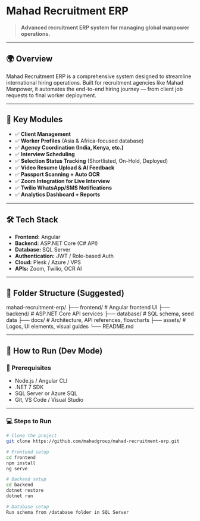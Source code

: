 # Mahad Recruitment ERP

> **Advanced recruitment ERP system for managing global manpower operations.**

---

## 🌍 Overview

Mahad Recruitment ERP is a comprehensive system designed to streamline international hiring operations. Built for recruitment agencies like Mahad Manpower, it automates the end-to-end hiring journey — from client job requests to final worker deployment.

---

## 🧩 Key Modules

- ✅ **Client Management**
- ✅ **Worker Profiles** (Asia & Africa-focused database)
- ✅ **Agency Coordination (India, Kenya, etc.)**
- ✅ **Interview Scheduling**
- ✅ **Selection Status Tracking** (Shortlisted, On-Hold, Deployed)
- ✅ **Video Resume Upload & AI Feedback**
- ✅ **Passport Scanning + Auto OCR**
- ✅ **Zoom Integration for Live Interview**
- ✅ **Twilio WhatsApp/SMS Notifications**
- ✅ **Analytics Dashboard + Reports**

---

## 🛠️ Tech Stack

- **Frontend:** Angular
- **Backend:** ASP.NET Core (C# API)
- **Database:** SQL Server
- **Authentication:** JWT / Role-based Auth
- **Cloud:** Plesk / Azure / VPS
- **APIs:** Zoom, Twilio, OCR AI

---

## 📁 Folder Structure (Suggested)

mahad-recruitment-erp/
├── frontend/ # Angular frontend UI
├── backend/ # ASP.NET Core API services
├── database/ # SQL schema, seed data
├── docs/ # Architecture, API references, flowcharts
├── assets/ # Logos, UI elements, visual guides
└── README.md

---

## 🚀 How to Run (Dev Mode)

### 🔧 Prerequisites
- Node.js / Angular CLI
- .NET 7 SDK
- SQL Server or Azure SQL
- Git, VS Code / Visual Studio

---

### 💻 Steps to Run

```bash
# Clone the project
git clone https://github.com/mahadgroup/mahad-recruitment-erp.git

# Frontend setup
cd frontend
npm install
ng serve

# Backend setup
cd backend
dotnet restore
dotnet run

# Database setup
Run schema from /database folder in SQL Server
